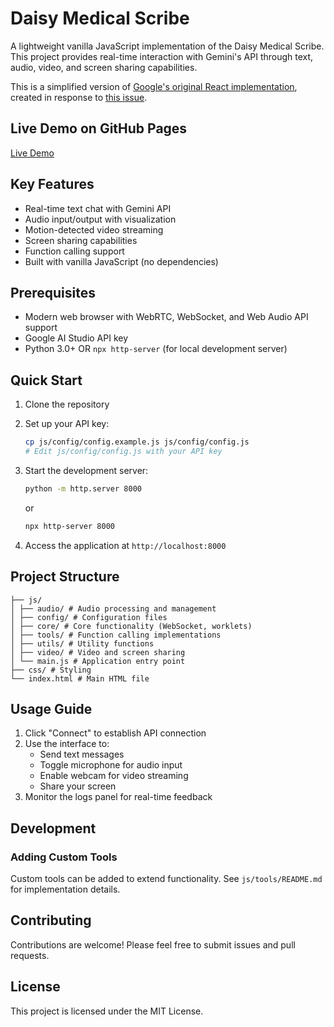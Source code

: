 # Daisy Medical Scribe

A lightweight vanilla JavaScript implementation of the Daisy Medical Scribe. This project provides real-time interaction with Gemini's API through text, audio, video, and screen sharing capabilities.

This is a simplified version of [Google's original React implementation](https://github.com/google-gemini/multimodal-live-api-web-console), created in response to [this issue](https://github.com/google-gemini/multimodal-live-api-web-console/issues/19).

## Live Demo on GitHub Pages

[Live Demo](https://viaanthroposbenevolentia.github.io/gemini-2-live-api-demo/)

## Key Features

- Real-time text chat with Gemini API
- Audio input/output with visualization
- Motion-detected video streaming
- Screen sharing capabilities
- Function calling support
- Built with vanilla JavaScript (no dependencies)

## Prerequisites

- Modern web browser with WebRTC, WebSocket, and Web Audio API support
- Google AI Studio API key
- Python 3.0+ OR `npx http-server` (for local development server)

## Quick Start

1. Clone the repository
2. Set up your API key:

   ```bash
   cp js/config/config.example.js js/config/config.js
   # Edit js/config/config.js with your API key
   ```

3. Start the development server:

   ```bash
   python -m http.server 8000
   ```

   or 
   
   ```bash
   npx http-server 8000
   ```

4. Access the application at `http://localhost:8000`

## Project Structure

```plaintext
├── js/
│ ├── audio/ # Audio processing and management
│ ├── config/ # Configuration files
│ ├── core/ # Core functionality (WebSocket, worklets)
│ ├── tools/ # Function calling implementations
│ ├── utils/ # Utility functions
│ ├── video/ # Video and screen sharing
│ └── main.js # Application entry point
├── css/ # Styling
└── index.html # Main HTML file
```

## Usage Guide

1. Click "Connect" to establish API connection
2. Use the interface to:
   - Send text messages
   - Toggle microphone for audio input
   - Enable webcam for video streaming
   - Share your screen
3. Monitor the logs panel for real-time feedback

## Development

### Adding Custom Tools

Custom tools can be added to extend functionality. See `js/tools/README.md` for implementation details.

## Contributing

Contributions are welcome! Please feel free to submit issues and pull requests.

## License

This project is licensed under the MIT License.

